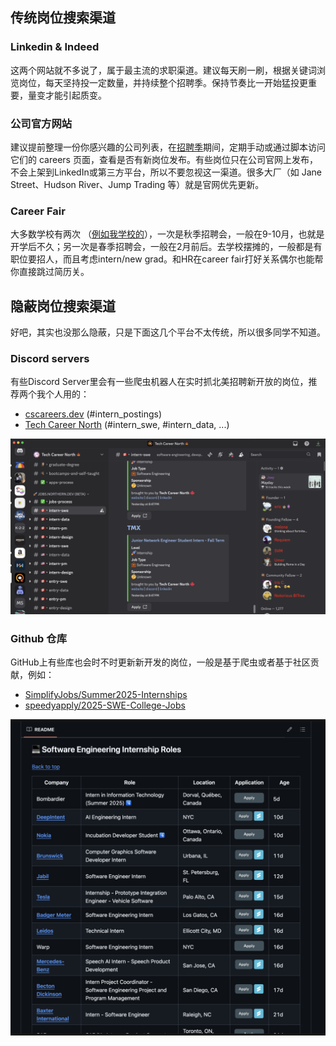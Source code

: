 ## 传统岗位搜索渠道
### Linkedin & Indeed
这两个网站就不多说了，属于最主流的求职渠道。建议每天刷一刷，根据关键词浏览岗位，每天坚持投一定数量，并持续整个招聘季。保持节奏比一开始猛投更重要，量变才能引起质变。
### 公司官方网站 
建议提前整理一份你感兴趣的公司列表，在[招聘季](timelines.md)期间，定期手动或通过脚本访问它们的 careers 页面，查看是否有新岗位发布。有些岗位只在公司官网上发布，不会上架到LinkedIn或第三方平台，所以不要忽视这一渠道。很多大厂（如 Jane Street、Hudson River、Jump Trading 等）就是官网优先更新。
### Career Fair
大多数学校有两次 （[例如我学校的](https://www.mcgill.ca/careers4engineers/techfair/students)），一次是秋季招聘会，一般在9-10月，也就是开学后不久；另一次是春季招聘会，一般在2月前后。去学校摆摊的，一般都是有职位要招人，而且考虑intern/new grad。和HR在career fair打好关系偶尔也能帮你直接跳过简历关。

## 隐蔽岗位搜索渠道
好吧，其实也没那么隐蔽，只是下面这几个平台不太传统，所以很多同学不知道。
### Discord servers
有些Discord Server里会有一些爬虫机器人在实时抓北美招聘新开放的岗位，推荐两个我个人用的：

- [cscareers.dev](https://discord.gg/UpVFjrzvXC) (#intern_postings)
- [Tech Career North](https://discord.gg/daKQ5WVsWT) (#intern_swe, #intern_data, ...)

<p align="center">
	<img src="assets/tech_career_north.png" >
</p>

### Github 仓库
 GitHub上有些库也会时不时更新新开发的岗位，一般是基于爬虫或者基于社区贡献，例如：

- [SimplifyJobs/Summer2025-Internships](https://github.com/SimplifyJobs/Summer2025-Internships)
- [speedyapply/2025-SWE-College-Jobs](https://github.com/speedyapply/2025-SWE-College-Jobs)

<p align="center">
	<img src="assets/simplify_repo.png" >
</p>



